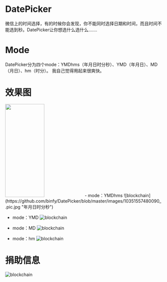 # DatePicker
  微信上的时间选择，有的时候你会发现，你不能同时选择日期和时间，而且时间不能选到秒。DatePicker让你想选什么选什么.......
  
# Mode
DatePicker分为四个mode：YMDhms（年月日时分秒）、YMD（年月日）、MD（月日）、hm（时分）。
我自己觉得用起来很爽快。

# 效果图

<img src="https://github.com/binfy/DatePicker/blob/master/images/10361557480091_.pic.jpg" width = "50%" height = "300" div align=center/>
- mode：YMDhms 
![blockchain](https://github.com/binfy/DatePicker/blob/master/images/10351557480090_.pic.jpg "年月日时分秒")

- mode：YMD 
![blockchain](https://github.com/binfy/DatePicker/blob/master/images/10341557480089_.pic.jpg "年月日")

- mode：MD 
![blockchain](https://github.com/binfy/DatePicker/blob/master/images/10331557480088_.pic.jpg "月日")

- mode：hm 
![blockchain](https://github.com/binfy/DatePicker/blob/master/images/10321557480087_.pic.jpg "时分")

# 捐助信息
![blockchain](https://github.com/binfy/DatePicker/blob/master/images/10311557474243_.pic_hd.jpg "有人说可以去买个奶茶")

